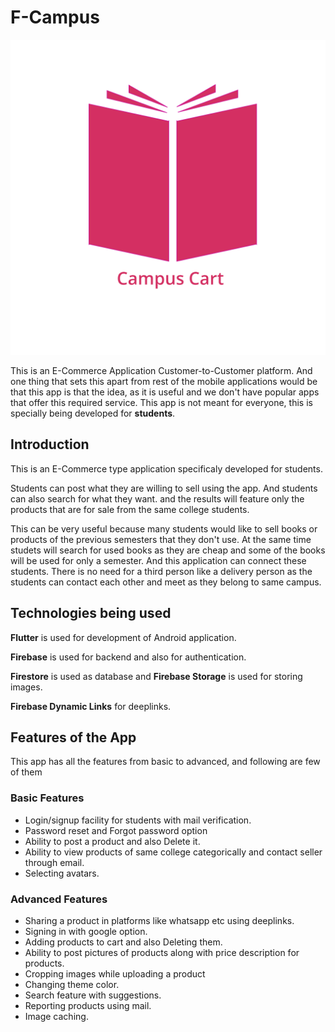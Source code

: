 # F-Campus

![Campus Cart](/images/logo_curved_png_1080.png)

This is an E-Commerce Application Customer-to-Customer platform.
And one thing that sets this apart from rest of the mobile applications would be that this app is that the idea, as it is useful and we don't have popular apps that offer this required service. This app is not meant for everyone, this is specially being developed for **students**.

## Introduction

This is an E-Commerce type application specificaly developed for students.

Students can post what they are willing to sell using the app.
And students can also search for what they want. and the results will feature only the products that are for sale from the same college students.

This can be very useful because many students would like to sell books or products of the previous semesters that they don't use. At the same time studets will search for used books as they are cheap and some of the books will be used for only a semester. And this application can connect these students. There is no need for a third person like a delivery person as the students can contact each other and meet as they belong to same campus.

## Technologies being used

**Flutter** is used for development of Android application.

**Firebase** is used for backend and also for authentication.

**Firestore** is used as database and **Firebase Storage** is used for storing images.

**Firebase Dynamic Links** for deeplinks.

## Features of the App

This app has all the features from basic to advanced, and following are few of them

### Basic Features

* Login/signup facility for students with mail verification.
* Password reset and Forgot password option
* Ability to post a product and also Delete it.
* Ability to view products of same college categorically and contact seller through email.
* Selecting avatars.

### Advanced Features

* Sharing a product in platforms like whatsapp etc using deeplinks.
* Signing in with google option.
* Adding products to cart and also Deleting them.
* Ability to post pictures of products along with price description for products.
* Cropping images while uploading a product
* Changing theme color.
* Search feature with suggestions.
* Reporting products using mail.
* Image caching.
